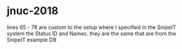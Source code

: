 # jnuc-2018

lines 65 - 78 are custom to the setup where I specified in the SnipeIT system the Status ID and Names. they are the same that are from the SnipeIT example DB


